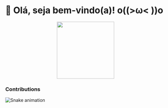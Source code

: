  # 👋 Olá, seja bem-vindo(a)! o((>ω< ))o
 
 <div align="center">
      <img height="180em" src="https://github-readme-stats.vercel.app/api/top-langs/?username=alannaaaa&layout=compact&langs_count=7&bg_color=DEG,DA4453,89216B&title_color=fff&text_color=fff&hide_border=1"/>
  </div>
  
 ### Contributions
 
  ![Snake animation](https://github.com/alannaaaa/alannaaaa/blob/output/github-contribution-grid-snake.svg)

<!--
**alannaaaa/alannaaaa** is a ✨ _special_ ✨ repository because its `README.md` (this file) appears on your GitHub profile.

Here are some ideas to get you started:

- 🔭 I’m currently working on ...
- 🌱 I’m currently learning ...
- 👯 I’m looking to collaborate on ...
- 🤔 I’m looking for help with ...
- 💬 Ask me about ...
- 📫 How to reach me: ...
- 😄 Pronouns: ...
- ⚡ Fun fact: ...
-->
